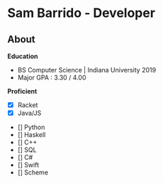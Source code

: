 # Sam Barrido - Developer
## About
**Education**
- BS Computer Science &#124; Indiana University 2019
- Major GPA : 3.30 / 4.00

**Proficient**
-  [x] Racket
-  [x] Java/JS
-  [] Python
-  [] Haskell
-  [] C++
-  [] SQL
-  [] C#
-  [] Swift
-  [] Scheme
